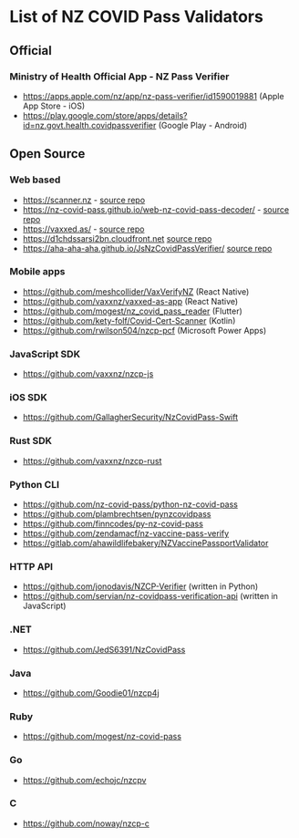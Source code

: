 # List of NZ COVID Pass Validators

## Official

### Ministry of Health Official App - NZ Pass Verifier

* https://apps.apple.com/nz/app/nz-pass-verifier/id1590019881 (Apple App Store - iOS)
* https://play.google.com/store/apps/details?id=nz.govt.health.covidpassverifier (Google Play - Android)

## Open Source

### Web based

* https://scanner.nz - [source repo](https://github.com/Kauabunga/covid-cert-scanner)
* https://nz-covid-pass.github.io/web-nz-covid-pass-decoder/ - [source repo](https://github.com/nz-covid-pass/web-nz-covid-pass-decoder)
* https://vaxxed.as/ - [source repo](https://github.com/vaxxnz/vaxxed-as-app)
* https://d1chdssarsi2bn.cloudfront.net [source repo](https://github.com/servian/nz-covidpass-verification-app)
* https://aha-aha-aha.github.io/JsNzCovidPassVerifier/ [source repo](https://github.com/aha-aha-aha/JsNzCovidPassVerifier/)

### Mobile apps

* https://github.com/meshcollider/VaxVerifyNZ (React Native)
* https://github.com/vaxxnz/vaxxed-as-app (React Native)
* https://github.com/mogest/nz_covid_pass_reader (Flutter)
* https://github.com/kety-folf/Covid-Cert-Scanner (Kotlin)
* https://github.com/rwilson504/nzcp-pcf (Microsoft Power Apps)

### JavaScript SDK

* https://github.com/vaxxnz/nzcp-js

### iOS SDK

* https://github.com/GallagherSecurity/NzCovidPass-Swift

### Rust SDK

* https://github.com/vaxxnz/nzcp-rust

### Python CLI

* https://github.com/nz-covid-pass/python-nz-covid-pass
* https://github.com/plambrechtsen/pynzcovidpass
* https://github.com/finncodes/py-nz-covid-pass
* https://github.com/zendamacf/nz-vaccine-pass-verify
* https://gitlab.com/ahawildlifebakery/NZVaccinePassportValidator

### HTTP API

* https://github.com/jonodavis/NZCP-Verifier (written in Python)
* https://github.com/servian/nz-covidpass-verification-api (written in JavaScript)

### .NET

* https://github.com/JedS6391/NzCovidPass

### Java

* https://github.com/Goodie01/nzcp4j

### Ruby

* https://github.com/mogest/nz-covid-pass

### Go

* https://github.com/echojc/nzcpv

### C

* https://github.com/noway/nzcp-c
